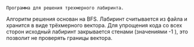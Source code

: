 	Программа для решения трехмерного лабиринта.
Алгоритм решения основан на BFS. Лабиринт считывается из файла и хранится в виде трёхмерного вектора. Для упрощения кода со всех сторон исходный лабиринт закрывается стенами (значениями -1 ), это позволит не проверять границы вектора.
